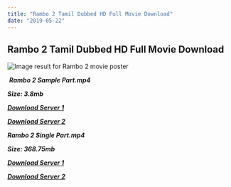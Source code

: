 ```yaml
---
title: "Rambo 2 Tamil Dubbed HD Full Movie Download"
date: "2019-05-22"
---
```


## Rambo 2 Tamil Dubbed HD Full Movie Download

![Image result for Rambo 2  movie poster](https://m.media-amazon.com/images/M/MV5BZWFkY2I1ZDAtNmZhNS00NjVlLWJiMGQtMGQ1ZmM0ZDA5ODg5XkEyXkFqcGdeQXVyMTQxNzMzNDI@._V1_UY1200_CR69,0,630,1200_AL_.jpg) 

 _**Rambo 2 Sample Part.mp4**_

_**Size: 3.8mb**_

[_**Download Server 1**_](http://du.wetransfer.vip/files/Tamil{c159298fb141cbadc7232f68964181f47c3dba5abf1fc31c2462b14f0846cd70}20Dubbed{c159298fb141cbadc7232f68964181f47c3dba5abf1fc31c2462b14f0846cd70}20Movies/Tamil{c159298fb141cbadc7232f68964181f47c3dba5abf1fc31c2462b14f0846cd70}20Dubbed{c159298fb141cbadc7232f68964181f47c3dba5abf1fc31c2462b14f0846cd70}20Collections/Rambo{c159298fb141cbadc7232f68964181f47c3dba5abf1fc31c2462b14f0846cd70}20Movie{c159298fb141cbadc7232f68964181f47c3dba5abf1fc31c2462b14f0846cd70}20Collections/Rambo{c159298fb141cbadc7232f68964181f47c3dba5abf1fc31c2462b14f0846cd70}202/Rambo{c159298fb141cbadc7232f68964181f47c3dba5abf1fc31c2462b14f0846cd70}202{c159298fb141cbadc7232f68964181f47c3dba5abf1fc31c2462b14f0846cd70}20Sample{c159298fb141cbadc7232f68964181f47c3dba5abf1fc31c2462b14f0846cd70}20HD.mp4)

[_**Download Server 2**_](http://du.wetransfer.vip/files/Tamil{c159298fb141cbadc7232f68964181f47c3dba5abf1fc31c2462b14f0846cd70}20Dubbed{c159298fb141cbadc7232f68964181f47c3dba5abf1fc31c2462b14f0846cd70}20Movies/Tamil{c159298fb141cbadc7232f68964181f47c3dba5abf1fc31c2462b14f0846cd70}20Dubbed{c159298fb141cbadc7232f68964181f47c3dba5abf1fc31c2462b14f0846cd70}20Collections/Rambo{c159298fb141cbadc7232f68964181f47c3dba5abf1fc31c2462b14f0846cd70}20Movie{c159298fb141cbadc7232f68964181f47c3dba5abf1fc31c2462b14f0846cd70}20Collections/Rambo{c159298fb141cbadc7232f68964181f47c3dba5abf1fc31c2462b14f0846cd70}202/Rambo{c159298fb141cbadc7232f68964181f47c3dba5abf1fc31c2462b14f0846cd70}202{c159298fb141cbadc7232f68964181f47c3dba5abf1fc31c2462b14f0846cd70}20Sample{c159298fb141cbadc7232f68964181f47c3dba5abf1fc31c2462b14f0846cd70}20HD.mp4)

_**Rambo 2 Single Part.mp4**_

_**Size: 368.75mb**_

[_**Download Server 1**_](http://du.wetransfer.vip/files/Tamil{c159298fb141cbadc7232f68964181f47c3dba5abf1fc31c2462b14f0846cd70}20Dubbed{c159298fb141cbadc7232f68964181f47c3dba5abf1fc31c2462b14f0846cd70}20Movies/Tamil{c159298fb141cbadc7232f68964181f47c3dba5abf1fc31c2462b14f0846cd70}20Dubbed{c159298fb141cbadc7232f68964181f47c3dba5abf1fc31c2462b14f0846cd70}20Collections/Rambo{c159298fb141cbadc7232f68964181f47c3dba5abf1fc31c2462b14f0846cd70}20Movie{c159298fb141cbadc7232f68964181f47c3dba5abf1fc31c2462b14f0846cd70}20Collections/Rambo{c159298fb141cbadc7232f68964181f47c3dba5abf1fc31c2462b14f0846cd70}202/Rambo{c159298fb141cbadc7232f68964181f47c3dba5abf1fc31c2462b14f0846cd70}202{c159298fb141cbadc7232f68964181f47c3dba5abf1fc31c2462b14f0846cd70}20Single{c159298fb141cbadc7232f68964181f47c3dba5abf1fc31c2462b14f0846cd70}20Part{c159298fb141cbadc7232f68964181f47c3dba5abf1fc31c2462b14f0846cd70}20HD.mp4)

_**[Download Server 2](http://du.wetransfer.vip/files/Tamil{c159298fb141cbadc7232f68964181f47c3dba5abf1fc31c2462b14f0846cd70}20Dubbed{c159298fb141cbadc7232f68964181f47c3dba5abf1fc31c2462b14f0846cd70}20Movies/Tamil{c159298fb141cbadc7232f68964181f47c3dba5abf1fc31c2462b14f0846cd70}20Dubbed{c159298fb141cbadc7232f68964181f47c3dba5abf1fc31c2462b14f0846cd70}20Collections/Rambo{c159298fb141cbadc7232f68964181f47c3dba5abf1fc31c2462b14f0846cd70}20Movie{c159298fb141cbadc7232f68964181f47c3dba5abf1fc31c2462b14f0846cd70}20Collections/Rambo{c159298fb141cbadc7232f68964181f47c3dba5abf1fc31c2462b14f0846cd70}202/Rambo{c159298fb141cbadc7232f68964181f47c3dba5abf1fc31c2462b14f0846cd70}202{c159298fb141cbadc7232f68964181f47c3dba5abf1fc31c2462b14f0846cd70}20Single{c159298fb141cbadc7232f68964181f47c3dba5abf1fc31c2462b14f0846cd70}20Part{c159298fb141cbadc7232f68964181f47c3dba5abf1fc31c2462b14f0846cd70}20HD.mp4)**_
